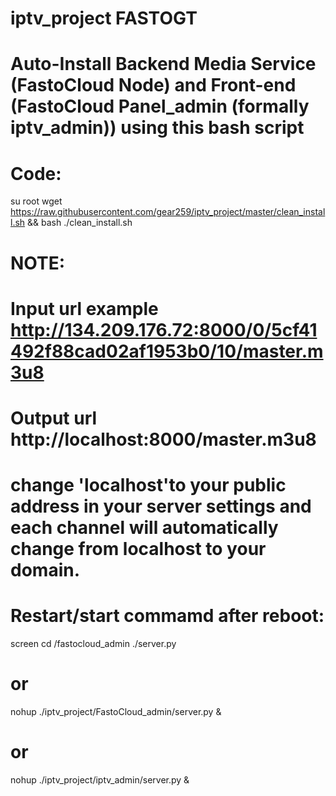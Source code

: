 # iptv_project FASTOGT

# Auto-Install Backend Media Service (FastoCloud Node) and Front-end (FastoCloud Panel_admin (formally iptv_admin)) using this bash script

# Code:
su root
wget https://raw.githubusercontent.com/gear259/iptv_project/master/clean_install.sh && bash ./clean_install.sh


# NOTE:
# Input url example http://134.209.176.72:8000/0/5cf41492f88cad02af1953b0/10/master.m3u8
# Output url http://localhost:8000/master.m3u8
# change 'localhost'to your public address in your server settings and each channel will automatically change from localhost to your domain.
# Restart/start commamd after reboot: 
screen
cd /fastocloud_admin
./server.py
# or
nohup ./iptv_project/FastoCloud_admin/server.py &
# or
nohup ./iptv_project/iptv_admin/server.py &
